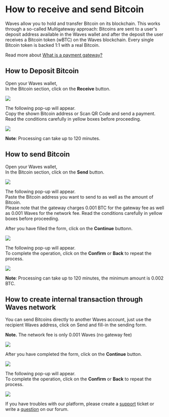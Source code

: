 # How to receive and send Bitcoin

Waves allow you to hold and transfer Bitcoin on its blockchain. This works through a so-called Multigateway approach: Bitcoins are sent to a user's deposit address available in the Waves wallet and after the deposit the user receives a Bitcoin token \(wBTC\) on the Waves blockchain. Every single Bitcoin token is backed 1:1 with a real Bitcoin.

Read more about [What is a payment gateway?](/waves-client/frequently-asked-questions-faq/transfers-and-gateways/payment-gateway.md)

## **How to Deposit Bitcoin**

Open your Waves wallet,  
In the Bitcoin section, click on the **Receive** button.

![](/_assets/bitcoin_transfers_01.png)

The following pop-up will appear.  
Copy the shown Bitcoin address or Scan QR Code and send a payment.  
Read the conditions carefully in yellow boxes before proceeding.

![](/_assets/bitcoin_transfers_02.png)

**Note**: Processing can take up to 120 minutes.

## **How to send Bitcoin**

Open your Waves wallet,  
In the Bitcoin section, click on the **Send** button.

![](/_assets/bitcoin_transfers_01.png)

The following pop-up will appear.  
Paste the Bitcoin address you want to send to as well as the amount of Bitcoin.  
Please note that the gateway charges 0.001 BTC for the gateway fee as well as 0.001 Waves for the network fee. Read the conditions carefully in yellow boxes before proceeding.

After you have filled the form, click on the **Continue** buttonn.

![](/_assets/bitcoin_transfers_04.png)

The following pop-up will appear.  
To complete the operation, click on the **Confirm** or **Back** to repeat the process.

![](/_assets/bitcoin_transfers_05.png)

**Note**: Processing can take up to 120 minutes, the minimum amount is 0.002 BTC.

## **How to create internal transaction through Waves network**

You can send Bitcoins directly to another Waves account, just use the recipient Waves address, click on Send and fill-in the sending form.

**Note.** The network fee is only 0.001 Waves \(no gateway fee\)

![](/_assets/bitcoin_transfers_01.png)

After you have completed the form, click on the **Continue** button.

![](/_assets/bitcoin_transfers_07.png)

The following pop-up will appear.  
To complete the operation, click on the **Confirm** or **Back** to repeat the process.

![](/_assets/bitcoin_transfers_08.png)

If you have troubles with our platform, please create a [support](https://support.wavesplatform.com/) ticket or write a [question](https://forum.wavesplatform.com/) on our forum.
